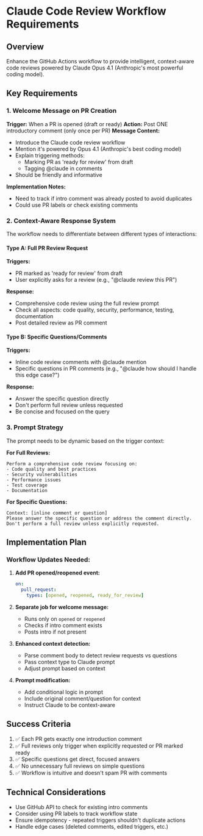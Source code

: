 # Claude Code Review Workflow Requirements

## Overview
Enhance the GitHub Actions workflow to provide intelligent, context-aware code reviews powered by Claude Opus 4.1 (Anthropic's most powerful coding model).

## Key Requirements

### 1. Welcome Message on PR Creation
**Trigger:** When a PR is opened (draft or ready)
**Action:** Post ONE introductory comment (only once per PR)
**Message Content:**
- Introduce the Claude code review workflow
- Mention it's powered by Opus 4.1 (Anthropic's best coding model)
- Explain triggering methods:
  - Marking PR as 'ready for review' from draft
  - Tagging @claude in comments
- Should be friendly and informative

**Implementation Notes:**
- Need to track if intro comment was already posted to avoid duplicates
- Could use PR labels or check existing comments

### 2. Context-Aware Response System
The workflow needs to differentiate between different types of interactions:

#### Type A: Full PR Review Request
**Triggers:**
- PR marked as 'ready for review' from draft
- User explicitly asks for a review (e.g., "@claude review this PR")

**Response:**
- Comprehensive code review using the full review prompt
- Check all aspects: code quality, security, performance, testing, documentation
- Post detailed review as PR comment

#### Type B: Specific Questions/Comments
**Triggers:**
- Inline code review comments with @claude mention
- Specific questions in PR comments (e.g., "@claude how should I handle this edge case?")

**Response:**
- Answer the specific question directly
- Don't perform full review unless requested
- Be concise and focused on the query

### 3. Prompt Strategy
The prompt needs to be dynamic based on the trigger context:

**For Full Reviews:**
```
Perform a comprehensive code review focusing on:
- Code quality and best practices
- Security vulnerabilities
- Performance issues
- Test coverage
- Documentation
```

**For Specific Questions:**
```
Context: [inline comment or question]
Please answer the specific question or address the comment directly.
Don't perform a full review unless explicitly requested.
```

## Implementation Plan

### Workflow Updates Needed:

1. **Add PR opened/reopened event:**
   ```yaml
   on:
     pull_request:
       types: [opened, reopened, ready_for_review]
   ```

2. **Separate job for welcome message:**
   - Runs only on `opened` or `reopened`
   - Checks if intro comment exists
   - Posts intro if not present

3. **Enhanced context detection:**
   - Parse comment body to detect review requests vs questions
   - Pass context type to Claude prompt
   - Adjust prompt based on context

4. **Prompt modification:**
   - Add conditional logic in prompt
   - Include original comment/question for context
   - Instruct Claude to be context-aware

## Success Criteria

1. ✅ Each PR gets exactly one introduction comment
2. ✅ Full reviews only trigger when explicitly requested or PR marked ready
3. ✅ Specific questions get direct, focused answers
4. ✅ No unnecessary full reviews on simple questions
5. ✅ Workflow is intuitive and doesn't spam PR with comments

## Technical Considerations

- Use GitHub API to check for existing intro comments
- Consider using PR labels to track workflow state
- Ensure idempotency - repeated triggers shouldn't duplicate actions
- Handle edge cases (deleted comments, edited triggers, etc.)